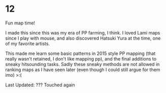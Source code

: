 # 12
Fun map time!

I made this since this was my era of PP farming, I think.  I loved Lami maps since I play with mouse, and also discovered Hatsuki Yura at the time, one of my favorite artists.

This made me learn some basic patterns in 2015 style PP mapping (that really wasn't retained, I don't like mapping pp), and the final additions to sneaky hitsounding tasks.
Sadly these sneaky methods are not allowed in ranking maps as I have seen later (even though I could still argue for them imo) >:(

Last Updated: ???
Touched again
